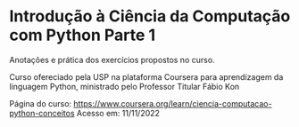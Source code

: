 # Introdução à Ciência da Computação com Python Parte 1

Anotações e prática dos exercícios propostos no curso.

Curso ofereciado pela USP na plataforma Coursera para aprendizagem da linguagem Python, ministrado pelo Professor Titular Fábio Kon

Página do curso: https://www.coursera.org/learn/ciencia-computacao-python-conceitos
Acesso em: 11/11/2022